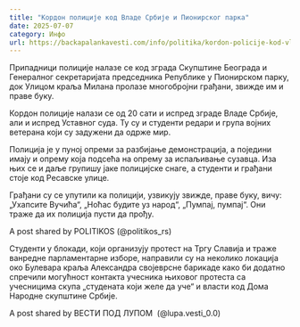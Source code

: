 ```yaml
---
title: "Кордон полиције код Владе Србије и Пионирског парка"
date: 2025-07-07
category: Инфо
url: https://backapalankavesti.com/info/politika/kordon-policije-kod-vlade-srbije-i-pionirskog-parka/
---
```


Припадници полиције налазе се код зграда Скупштине Београда и Генералног секретаријата председника Републике у Пионирском парку, док Улицом краља Милана пролазе многобројни грађани, звижде им и праве буку.

Кордон полиције налази се од 20 сати и испред зграде Владе Србије, али и испред Уставног суда. Ту су и студенти редари и група војних ветерана који су задужени да одрже мир.

Полиција је у пуној опреми за разбијање демонстрација, а поједини имају и опрему која подсећа на опрему за испаљивање сузавца. Иза њих се и даље групишу јаке полицијске снаге, а студенти и грађани стоје код Ресавске улице.

Грађани су се упутили ка полицији, узвикују звижде, праве буку, вичу: „Ухапсите Вучића“, „Ноћас будите уз народ“, „Пумпај, пумпај“. Они траже да их полиција пусти да прођу.

A post shared by POLITIKOS (@politikos_rs)

Студенти у блокади, који организују протест на Тргу Славија и траже ванредне парламентарне изборе, направили су на неколико локација око Булевара краља Александра својеврсне барикаде како би додатно спречили могућност контакта учесника њиховог протеста са учесницима скупа „студената који желе да уче“ и власти код Дома Народне скупштине Србије.

A post shared by ВЕСТИ ПОД ЛУПОМ ️ (@lupa.vesti_0.0)
